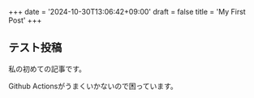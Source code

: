 +++
date = '2024-10-30T13:06:42+09:00'
draft = false
title = 'My First Post'
+++

## テスト投稿
私の初めての記事です。

Github Actionsがうまくいかないので困っています。
